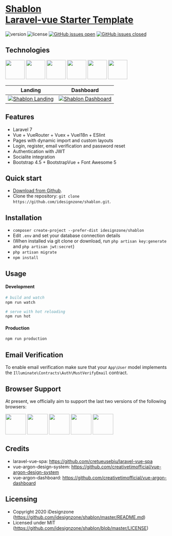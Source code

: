 # [Shablon <br>Laravel-vue Starter Template](http://shablon.idesignzone.com)

 ![version](https://img.shields.io/badge/version-1.0.0-blue.svg)  ![license](https://img.shields.io/badge/license-MIT-blue.svg) [![GitHub issues open](https://img.shields.io/github/issues/idesignzone/shablon.svg?maxAge=2592000)](https://github.com/idesignzone/shablon/issues?q=is%3Aopen+is%3Aissue) [![GitHub issues closed](https://img.shields.io/github/issues-closed-raw/idesignzone/shablon.svg?maxAge=2592000)](https://github.com/idesignzone/shablon/issues?q=is%3Aissue+is%3Aclosed)
 
 ## Technologies
 
 [<img src="http://shablon.idesignzone.com/img/brand/laravel.jpg" width="60" height="60"/>](https://www.laravel.com/) [<img src="http://shablon.idesignzone.com/img/brand/vue.jpg" width="60" height="60" />](https://vuejs.org/) [<img src="http://shablon.idesignzone.com/img/brand/bootstrap.jpg" width="60" height="60" />](https://getbootstrap.com/) [<img src="http://shablon.idesignzone.com/img/brand/sass.jpg" width="60" height="60" />](https://sass-lang.com/) [<img src="http://shablon.idesignzone.com/img/brand/fa.jpg" width="60" height="60" />](https://fontawesome.com/) [<img src="http://shablon.idesignzone.com/img/brand/ps.jpg" width="60" height="60" />](https://www.adobe.com/products/photoshop.html) 

| Landing | Dashboard |
| ---  | --- |
| [![Shablon Landing](http://shablon.idesignzone.com/img/theme/landing-showcase.png)](http://shablon.idesignzone.com) | [![Shablon Dashboard](http://shablon.idesignzone.com/img/theme/dashboard-showcase.png)](http://shablon.idesignzone.com/dashboard) |

## Features
- Laravel 7
- Vue + VueRouter + Vuex + VueI18n + ESlint
- Pages with dynamic import and custom layouts
- Login, register, email verification and password reset
- Authentication with JWT
- Socialite integration
- Bootstrap 4.5 + BootstrapVue + Font Awesome 5

## Quick start

- [Download from Github](https://github.com/idesignzone/shablon/archive/master.zip).
- Clone the repository: `git clone https://github.com/idesignzone/shablon.git`.

## Installation
- `composer create-project --prefer-dist idesignzone/shablon`
- Edit `.env` and set your database connection details
- (When installed via git clone or download, run `php artisan key:generate` and `php artisan jwt:secret`)
- `php artisan migrate`
- `npm install`

## Usage

#### Development

```bash
# build and watch
npm run watch

# serve with hot reloading
npm run hot
```

#### Production

```bash
npm run production
```

## Email Verification

To enable email verification make sure that your `App\User` model implements the `Illuminate\Contracts\Auth\MustVerifyEmail` contract.

## Browser Support

At present, we officially aim to support the last two versions of the following browsers:

<img src="https://github.com/creativetimofficial/public-assets/blob/master/logos/chrome-logo.png?raw=true" width="64" height="64"> <img src="https://raw.githubusercontent.com/creativetimofficial/public-assets/master/logos/firefox-logo.png" width="64" height="64"> <img src="https://raw.githubusercontent.com/creativetimofficial/public-assets/master/logos/edge-logo.png" width="64" height="64"> <img src="https://raw.githubusercontent.com/creativetimofficial/public-assets/master/logos/safari-logo.png" width="64" height="64"> <img src="https://raw.githubusercontent.com/creativetimofficial/public-assets/master/logos/opera-logo.png" width="64" height="64">



## Credits
- laravel-vue-spa: <https://github.com/cretueusebiu/laravel-vue-spa>
- vue-argon-design-system: <https://github.com/creativetimofficial/vue-argon-design-system>
- vue-argon-dashboard: <https://github.com/creativetimofficial/vue-argon-dashboard>

## Licensing

- Copyright 2020 iDesignzone (https://github.com/idesignzone/shablon/master/README.md)
- Licensed under MIT (https://github.com/idesignzone/shablon/blob/master/LICENSE)
